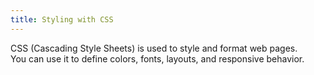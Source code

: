 ```yaml
---
title: Styling with CSS
---
```


CSS (Cascading Style Sheets) is used to style and format web pages.  
You can use it to define colors, fonts, layouts, and responsive behavior.
